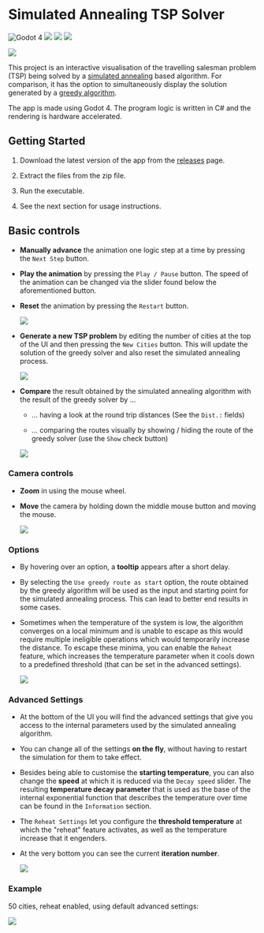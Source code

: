 # Simulated Annealing TSP Solver

![Godot 4](https://img.shields.io/badge/Godot-4-blue?logo=godot-engine&logoColor=white&style=for-the-badge) ![](https://img.shields.io/github/license/Inspiaaa/TSP-Simulated-Annealing?style=for-the-badge) ![](https://img.shields.io/github/v/release/Inspiaaa/TSP-Simulated-Annealing?style=for-the-badge) ![](https://img.shields.io/badge/Godot-C%23-green?logo=csharp&style=for-the-badge)

![](./Docs/MainAnimation.gif)

This project is an interactive visualisation of the travelling salesman problem (TSP) being solved by a [simulated annealing](https://en.wikipedia.org/wiki/Simulated_annealing) based algorithm. For comparison, it has the option to simultaneously display the solution generated by a [greedy algorithm](https://en.wikipedia.org/wiki/Nearest_neighbour_algorithm).

The app is made using Godot 4. The program logic is written in C# and the rendering is hardware accelerated.

## Getting Started

1. Download the latest version of the app from the [releases](https://github.com/Inspiaaa/TSP-Simulated-Annealing/releases) page.

2. Extract the files from the zip file.

3. Run the executable.

4. See the next section for usage instructions.

## Basic controls

- **Manually advance** the animation one logic step at a time by pressing the `Next Step` button.

- **Play the animation** by pressing the `Play / Pause` button. The speed of the animation can be changed via the slider found below the aforementioned button.

- **Reset** the animation by pressing the `Restart` button.
  
  ![](./Docs/SimulationUsageAnimation.gif)

- **Generate a new TSP problem** by editing the number of cities at the top of the UI and then pressing the `New Cities` button. This will update the solution of the greedy solver and also reset the simulated annealing process.
  
  ![](./Docs/CreatingCitiesAnimation.gif)

- **Compare** the result obtained by the simulated annealing algorithm with the result of the greedy solver by ...
  
  - ... having a look at the round trip distances (See the `Dist.:` fields)
  
  - ... comparing the routes visually by showing / hiding the route of the greedy solver (use the `Show` check button)
  
  ![](./Docs/ShowingLayersAnimation.gif)

### Camera controls

- **Zoom** in using the mouse wheel.

- **Move** the camera by holding down the middle mouse button and moving the mouse.
  
  ![](./Docs/CameraControlsAnimation.gif)

### Options

- By hovering over an option, a **tooltip** appears after a short delay.

- By selecting the `Use greedy route as start` option, the route obtained by the greedy algorithm will be used as the input and starting point for the simulated annealing process. This can lead to better end results in some cases.

- Sometimes when the temperature of the system is low, the algorithm converges on a local minimum and is unable to escape as this would require multiple ineligible operations which would temporarily increase the distance. To escape these minima, you can enable the `Reheat` feature, which increases the temperature parameter when it cools down to a predefined threshold (that can be set in the advanced settings).
  
  ![](./Docs/OptionsUsageAnimation.gif)

### Advanced Settings

- At the bottom of the UI you will find the advanced settings that give you access to the internal parameters used by the simulated annealing algorithm.

- You can change all of the settings **on the fly**, without having to restart the simulation for them to take effect.

- Besides being able to customise the **starting temperature**, you can also change the **speed** at which it is reduced via the `Decay speed` slider. The resulting **temperature decay parameter**  that is used as the base of the internal exponential function that describes the temperature over time can be found in the `Information` section.

- The `Reheat Settings` let you configure the **threshold temperature** at which the "reheat" feature activates, as well as the temperature increase that it engenders.

- At the very bottom you can see the current **iteration number**.
  
  ![](./Docs/AdvancedSettingsAnimation.gif)

### Example

50 cities, reheat enabled, using default advanced settings: 

![](./Docs/SolveAnimation.gif)
